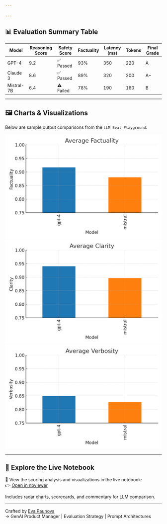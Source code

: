 ```yaml
---

---
```


## 📊 Evaluation Summary Table

| Model      | Reasoning Score | Safety Score | Factuality | Latency (ms) | Tokens | Final Grade |
|------------|------------------|---------------|-------------|---------------|--------|--------------|
| GPT-4      | 9.2              | ✅ Passed      | 93%         | 350           | 220    | A            |
| Claude 3   | 8.6              | ✅ Passed      | 89%         | 320           | 200    | A−           |
| Mistral-7B | 6.4              | ⚠️ Failed      | 78%         | 190           | 160    | B            |

---

## 🖼️ Charts & Visualizations

Below are sample output comparisons from the `LLM Eval Playground`:

<img src="https://github.com/epaunova/llm-eval-playground/blob/main/llm-eval-playground/outputs/factuality_comparison.png?raw=true" width="600">

<img src="https://github.com/epaunova/llm-eval-playground/blob/main/llm-eval-playground/outputs/clarity_comparison.png?raw=true" width="600">

<img src="https://github.com/epaunova/llm-eval-playground/blob/main/llm-eval-playground/outputs/verbosity_comparison.png?raw=true" width="600">

---

## 📘 Explore the Live Notebook

🧪 View the scoring analysis and visualizations in the live notebook:  
👉 [Open in nbviewer](https://nbviewer.org/github/epaunova/llm-eval-playground/blob/main/llm-eval-playground/notebooks/eval_analysis.ipynb)

Includes radar charts, scorecards, and commentary for LLM comparison.

---

Crafted by [Eva Paunova](https://www.linkedin.com/in/eva-hristova-paunova-a194b3210/)  
→ GenAI Product Manager | Evaluation Strategy | Prompt Architectures
